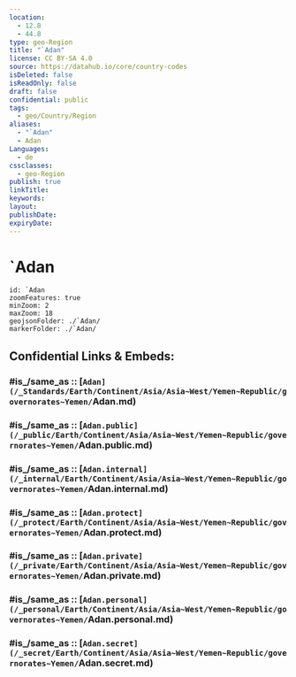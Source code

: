 ```yaml
---
location:
  - 12.8
  - 44.8
type: geo-Region
title: "`Adan"
license: CC BY-SA 4.0
source: https://datahub.io/core/country-codes
isDeleted: false
isReadOnly: false
draft: false
confidential: public
tags:
  - geo/Country/Region
aliases:
  - "`Adan"
  - Adan
Languages:
  - de
cssclasses:
  - geo-Region
publish: true
linkTitle:
keywords:
layout:
publishDate:
expiryDate:
---
```


# `Adan

```leaflet
id: `Adan
zoomFeatures: true 
minZoom: 2 
maxZoom: 18
geojsonFolder: ./`Adan/
markerFolder: ./`Adan/
```


## Confidential Links & Embeds: 

### #is_/same_as :: [`Adan](/_Standards/Earth/Continent/Asia/Asia~West/Yemen~Republic/governorates~Yemen/`Adan.md) 

### #is_/same_as :: [`Adan.public](/_public/Earth/Continent/Asia/Asia~West/Yemen~Republic/governorates~Yemen/`Adan.public.md) 

### #is_/same_as :: [`Adan.internal](/_internal/Earth/Continent/Asia/Asia~West/Yemen~Republic/governorates~Yemen/`Adan.internal.md) 

### #is_/same_as :: [`Adan.protect](/_protect/Earth/Continent/Asia/Asia~West/Yemen~Republic/governorates~Yemen/`Adan.protect.md) 

### #is_/same_as :: [`Adan.private](/_private/Earth/Continent/Asia/Asia~West/Yemen~Republic/governorates~Yemen/`Adan.private.md) 

### #is_/same_as :: [`Adan.personal](/_personal/Earth/Continent/Asia/Asia~West/Yemen~Republic/governorates~Yemen/`Adan.personal.md) 

### #is_/same_as :: [`Adan.secret](/_secret/Earth/Continent/Asia/Asia~West/Yemen~Republic/governorates~Yemen/`Adan.secret.md)

